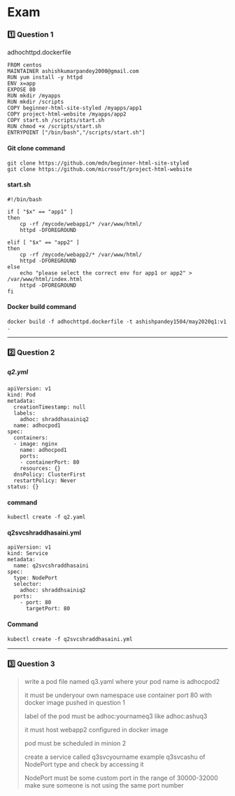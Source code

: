# Exam

### :one: Question 1
adhochttpd.dockerfile
```shell
FROM centos
MAINTAINER ashishkumarpandey2000@gmail.com
RUN yum install -y httpd
ENV x=app
EXPOSE 80
RUN mkdir /myapps
RUN mkdir /scripts
COPY beginner-html-site-styled /myapps/app1
COPY project-html-website /myapps/app2
COPY start.sh /scripts/start.sh
RUN chmod +x /scripts/start.sh
ENTRYPOINT ["/bin/bash","/scripts/start.sh"]
```

#### Git clone command
```shell
git clone https://github.com/mdn/beginner-html-site-styled
git clone https://github.com/microsoft/project-html-website
```

#### start.sh
```shell
#!/bin/bash

if [ "$x" == "app1" ]
then
	cp -rf /mycode/webapp1/* /var/www/html/
	httpd -DFOREGROUND

elif [ "$x" == "app2" ]
then
	cp -rf /mycode/webapp2/* /var/www/html/
	httpd -DFOREGROUND
else
	echo "please select the correct env for app1 or app2" > /var/www/html/index.html
	httpd -DFOREGROUND
fi
```
#### Docker build command
```shell
docker build -f adhochttpd.dockerfile -t ashishpandey1504/may2020q1:v1 .
```
---------

### :two: Question 2

##### q2.yml
```
apiVersion: v1
kind: Pod
metadata:
  creationTimestamp: null
  labels:
    adhoc: shraddhasainiq2
  name: adhocpod1
spec:
  containers:
  - image: nginx
    name: adhocpod1
    ports:
    - containerPort: 80
    resources: {}
  dnsPolicy: ClusterFirst
  restartPolicy: Never
status: {}
```
#### command
```shell
kubectl create -f q2.yaml
```

#### q2svcshraddhasaini.yml
```shell
apiVersion: v1
kind: Service
metadata:
  name: q2svcshraddhasaini
spec:
  type: NodePort
  selector:
    adhoc: shraddhsainiq2
  ports:
    - port: 80
      targetPort: 80
```
#### Command
```shell
kubectl create -f q2svcshraddhasaini.yml
```
--------
### :three: Question 3
>write a pod file named q3.yaml where your pod name is adhocpod2
>
>it must be underyour own namespace use container port 80 with docker image pushed in question 1
>
>label of the pod must be adhoc:yournameq3 like adhoc:ashuq3
>
>it must host webapp2 configured in docker image
>
>pod must be scheduled in minion 2
>
>create a service called q3svcyourname example q3svcashu of NodePort type and check by accessing it
>
>NodePort must be some custom port in the range of 30000-32000 make sure someone is not using the same port number
>
